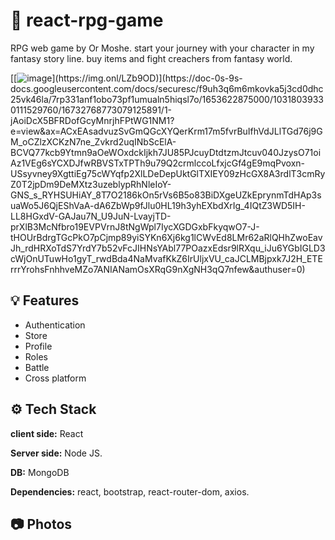 
# 📱 react-rpg-game

RPG web game by Or Moshe.
start your journey with your character in my fantasy story line.
buy items and fight creachers from fantasy world.


[[![image]([https://media.giphy.com/media/eN0zxvgFPGH98I49Li/giphy.gif](https://img.onl/LZb9OD))](https://img.onl/LZb9OD)](https://doc-0s-9s-docs.googleusercontent.com/docs/securesc/f9uh3q6m6mkovka5j3cd0dhc25vk46la/7rp331anf1obo73pf1umualn5hiqsl7o/1653622875000/10318039330111529760/16732768773079125891/1-jAoiDcX5BFRDofGcyMnrjhFPtWG1NM1?e=view&ax=ACxEAsadvuzSvGmQGcXYQerKrm17m5fvrBuIfhVdJLlTGd76j9GM_oCZlzXCKzN7ne_Zvkrd2uqINbScElA-BCVQ77kcb9Ytmn9aOeWOxdckIjkh7JU85PJcuyDtdtzmJtcuv040JzysO71oiAz1VEg6sYCXDJfwRBVSTxTPTh9u79Q2crmlccoLfxjcGf4gE9mqPvoxn-USsyvney9XgttiEg75cWYqfp2XlLDeDepUktGlTXIEY09zHcGX8A3rdlT3cmRyZ0T2jpDm9DeMXtz3uzeblypRhNleIoY-GNS_s_RYHSUHiAY_8T7O2186kOn5rVs6B5o83BiDXgeUZkEprynmTdHAp3suaWo5J6QjEShVaA-dA6ZbWp9fJlu0HL19h3yhEXbdXrIg_4IQtZ3WD5IH-LL8HGxdV-GAJau7N_U9JuN-LvayjTD-prXlB3McNfbro19EVPVrnJ8tNgWpl7IycXGDGxbFkyqwO7-J-tHOUrBdrgTGcPkO7pCjmp89yiSYKn6Xj6kg1lCWvEd8LMr62aRlQHhZwoEavJh_rdHRXoTdS7YrdY7b52vFcJIHNsYAbl77POazxEdsr9lRXqu_iJu6YGbIGLD3cWjOnUTuwHo1gyT_rwdBda4NaMvafKkZ6IrUljxVU_caJCLMBjpxk7J2H_ETErrrYrohsFnhhveMZo7ANIANamOsXRqG9nXgNH3qQ7nfew&authuser=0)

## 💡 Features

- Authentication
- Store
- Profile
- Roles
- Battle
- Cross platform


## ⚙️ Tech Stack

**client side:** React

**Server side:** Node JS.

**DB:** MongoDB

**Dependencies:** react, bootstrap, react-router-dom, axios.

## 📷 Photos

